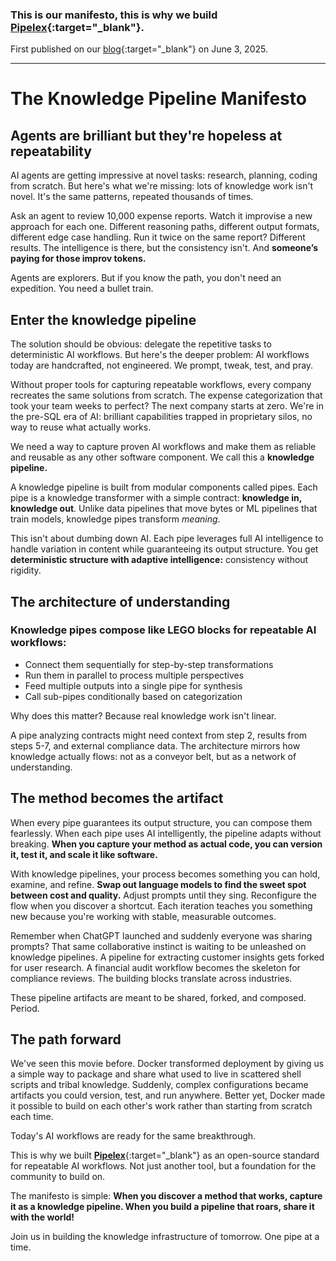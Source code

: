 ### This is our manifesto, this is why we build [Pipelex](https://pipelex.com){:target="_blank"}.

First published on our [blog](https://www.pipelex.com/post/repeatable-ai-workflows-knowledge-pipelines){:target="_blank"} on June 3, 2025.

---
# The Knowledge Pipeline Manifesto

## Agents are brilliant but they're hopeless at repeatability

AI agents are getting impressive at novel tasks: research, planning, coding from scratch. But here's what we're missing: lots of knowledge work isn't novel. It's the same patterns, repeated thousands of times.

Ask an agent to review 10,000 expense reports. Watch it improvise a new approach for each one. Different reasoning paths, different output formats, different edge case handling. Run it twice on the same report? Different results. The intelligence is there, but the consistency isn't. And **someone’s paying for those improv tokens.**

Agents are explorers. But if you know the path, you don't need an expedition. You need a bullet train.

## Enter the knowledge pipeline

The solution should be obvious: delegate the repetitive tasks to deterministic AI workflows. But here's the deeper problem: AI workflows today are handcrafted, not engineered. We prompt, tweak, test, and pray.

Without proper tools for capturing repeatable workflows, every company recreates the same solutions from scratch. The expense categorization that took your team weeks to perfect? The next company starts at zero. We're in the pre-SQL era of AI: brilliant capabilities trapped in proprietary silos, no way to reuse what actually works.

We need a way to capture proven AI workflows and make them as reliable and reusable as any other software component. We call this a **knowledge pipeline.**

A knowledge pipeline is built from modular components called pipes. Each pipe is a knowledge transformer with a simple contract: **knowledge in, knowledge out**. Unlike data pipelines that move bytes or ML pipelines that train models, knowledge pipes transform *meaning*.

This isn't about dumbing down AI. Each pipe leverages full AI intelligence to handle variation in content while guaranteeing its output structure. You get **deterministic structure with adaptive intelligence:** consistency without rigidity.

## The architecture of understanding

### **Knowledge pipes compose like LEGO blocks for repeatable AI workflows:**

- Connect them sequentially for step-by-step transformations
- Run them in parallel to process multiple perspectives
- Feed multiple outputs into a single pipe for synthesis
- Call sub-pipes conditionally based on categorization

Why does this matter? Because real knowledge work isn't linear.

A pipe analyzing contracts might need context from step 2, results from steps 5-7, and external compliance data. The architecture mirrors how knowledge actually flows: not as a conveyor belt, but as a network of understanding.

## The method becomes the artifact

When every pipe guarantees its output structure, you can compose them fearlessly. When each pipe uses AI intelligently, the pipeline adapts without breaking. **When you capture your method as actual code, you can version it, test it, and scale it like software.**

With knowledge pipelines, your process becomes something you can hold, examine, and refine. **Swap out language models to find the sweet spot between cost and quality.** Adjust prompts until they sing. Reconfigure the flow when you discover a shortcut. Each iteration teaches you something new because you're working with stable, measurable outcomes.

Remember when ChatGPT launched and suddenly everyone was sharing prompts? That same collaborative instinct is waiting to be unleashed on knowledge pipelines. A pipeline for extracting customer insights gets forked for user research. A financial audit workflow becomes the skeleton for compliance reviews. The building blocks translate across industries.

These pipeline artifacts are meant to be shared, forked, and composed. Period.

## The path forward

We've seen this movie before. Docker transformed deployment by giving us a simple way to package and share what used to live in scattered shell scripts and tribal knowledge. Suddenly, complex configurations became artifacts you could version, test, and run anywhere. Better yet, Docker made it possible to build on each other's work rather than starting from scratch each time.

Today's AI workflows are ready for the same breakthrough.

This is why we built [**Pipelex**](https://github.com/Pipelex/pipelex){:target="_blank"} as an open-source standard for repeatable AI workflows. Not just another tool, but a foundation for the community to build on.

The manifesto is simple: **When you discover a method that works, capture it as a knowledge pipeline. When you build a pipeline that roars, share it with the world!**

Join us in building the knowledge infrastructure of tomorrow. One pipe at a time.
